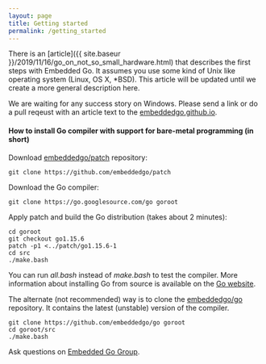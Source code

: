 ```yaml
---
layout: page
title: Getting started
permalink: /getting_started
---
```


There is an [article]({{ site.baseur }}/2019/11/16/go_on_not_so_small_hardware.html) that describes the first steps with Embedded Go. It assumes you use some kind of Unix like operating system (Linux, OS X, *BSD). This article will be updated until we create a more general description here.

We are waiting for any success story on Windows. Please send a link or do a pull reqeust with an article text to the [embeddedgo.github.io](https://github.com/embeddedgo/embeddedgo.github.io/).

#### How to install Go compiler with support for bare-metal programming (in short)

Download [embeddedgo/patch](https://github.com/embeddedgo/patch) repository:

```
git clone https://github.com/embeddedgo/patch
```

Download the Go compiler:

```
git clone https://go.googlesource.com/go goroot
```

Apply patch and build the Go distribution (takes about 2 minutes):

```
cd goroot
git checkout go1.15.6
patch -p1 <../patch/go1.15.6-1
cd src
./make.bash
```

You can run *all.bash* instead of *make.bash* to test the compiler. More information about installing Go from source is available on the [Go website](https://golang.org/doc/install/source).

The alternate (not recommended) way is to clone the [embeddedgo/go](https://github.com/embeddedgo/go) repository. It contains the latest (unstable) version of the compiler.

```
git clone https://github.com/embeddedgo/go goroot
cd goroot/src
./make.bash
```

Ask questions on [Embedded Go Group](https://groups.google.com/forum/#!forum/embeddedgo).
